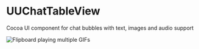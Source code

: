 UUChatTableView
===============

Cocoa UI component for chat bubbles with text, images and audio support

![Flipboard playing multiple GIFs](https://github.com/ZhipingYang/UUChatTableView/raw/master/Demo/UUChatTableViewTests/ChatTableView.gif)

